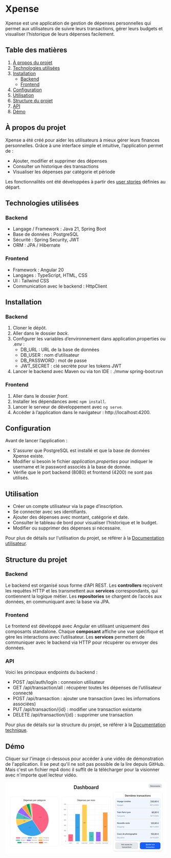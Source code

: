 # Xpense

Xpense est une application de gestion de dépenses personnelles qui permet aux utilisateurs de suivre leurs transactions, gérer leurs budgets et visualiser l’historique de leurs dépenses facilement.

## Table des matières
1. [À propos du projet](#à-propos-du-projet)
2. [Technologies utilisées](#technologies-utilisées)
3. [Installation](#installation)
   - [Backend](#backend)
   - [Frontend](#frontend)
4. [Configuration](#configuration)
5. [Utilisation](#utilisation)
6. [Structure du projet](#structure-du-projet)
7. [API](#api)
8. [Démo](#démo)

## À propos du projet

Xpense a été créé pour aider les utilisateurs à mieux gérer leurs finances personnelles. Grâce à une interface simple et intuitive, l’application permet de :
- Ajouter, modifier et supprimer des dépenses
- Consulter un historique des transactions
- Visualiser les dépenses par catégorie et période

Les fonctionnalités ont été développées à partir des [user stories](doc/UserStories.md) définies au départ.

## Technologies utilisées

### Backend
- Langage / Framework : Java 21, Spring Boot
- Base de données : PostgreSQL
- Sécurité : Spring Security, JWT
- ORM : JPA / Hibernate

### Frontend
- Framework : Angular 20
- Langages : TypeScript, HTML, CSS
- UI : Tailwind CSS
- Communication avec le backend : HttpClient

## Installation

### Backend
1. Cloner le dépôt.
2. Aller dans le dossier *back*.
3. Configurer les variables d’environnement dans application.properties ou .env :
    - DB_URL : URL de la base de données
    - DB_USER : nom d’utilisateur
    - DB_PASSWORD : mot de passe
    - JWT_SECRET : clé secrète pour les tokens JWT
4. Lancer le backend avec Maven ou via ton IDE : ./mvnw spring-boot:run

### Frontend
1. Aller dans le dossier *front*.
2. Installer les dépendances avec `npm install`.
3. Lancer le serveur de développement avec `ng serve`.
4. Accéder à l’application dans le navigateur : http://localhost:4200.

## Configuration
Avant de lancer l’application :
- S'assurer que PostgreSQL est installé et que la base de données Xpense existe.
- Modifier si besoin le fichier *application.properties* pour indiquer le username et le password associés à la base de donnée.
- Vérifie que le port backend (8080) et frontend (4200) ne sont pas utilisés.

## Utilisation
- Créer un compte utilisateur via la page d’inscription.
- Se connecter avec ses identifiants.
- Ajouter des dépenses avec montant, catégorie et date.
- Consulter le tableau de bord pour visualiser l’historique et le budget.
- Modifier ou supprimer des dépenses si nécessaire.

Pour plus de détails sur l'utilisation du projet, se référer à la [Documentation utilisateur](doc/DocUtilisateur.md).

## Structure du projet

### Backend

Le backend est organisé sous forme d’API REST. Les **controllers** reçoivent les requêtes HTTP et les transmettent aux **services** correspondants, qui contiennent la logique métier. Les **repositories** se chargent de l’accès aux données, en communiquant avec la base via JPA.

### Frontend

Le frontend est développé avec Angular en utilisant uniquement des composants standalone. Chaque **composant** affiche une vue spécifique et gère les interactions avec l’utilisateur. Les **services** permettent de communiquer avec le backend via HTTP pour récupérer ou envoyer des données.

### API
Voici les principaux endpoints du backend :
- POST /api/auth/login : connexion utilisateur
- GET /api/transaction/all : récupérer toutes les dépenses de l’utilisateur connecté
- POST /api/transaction : ajouter une transaction (avec les informations associées)
- PUT /api/transaction/{id} : modifier une transaction existante
- DELETE /api/transaction/{id} : supprimer une transaction

Pour plus de détails sur la structure du projet, se référer à la [Documentation technique](doc/DocTechnique.md).

## Démo

Cliquer sur l'image ci-dessous pour accéder à une vidéo de démonstration de l'application. Il se peut qu'il ne soit pas possible de la lire depuis GitHub. Mais c'est un fichier mp4 donc il suffit de la télécharger pour la visionner avec n'importe quel lecteur vidéo.

[![Démonstration du projet](doc/Dashboard.png)](doc/Demo.mp4)